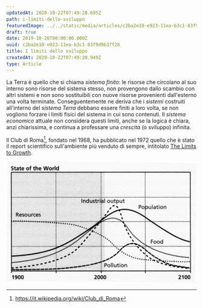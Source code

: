 ```yaml
---
updatedAt: 2020-10-22T07:49:28.695Z
path: i-limiti-dello-sviluppo
featuredImage: ../../static/media/articles/c2ba2e10-e923-11ea-b3c1-83f9d9b37f28/ltg-base-case-scenario-2004.jpg
draft: true
date: 2019-10-26T00:00:00.000Z
uuid: c2ba2e10-e923-11ea-b3c1-83f9d9b37f28
title: I limiti dello sviluppo
createdAt: 2020-10-22T07:49:28.949Z
type: Article
---
```


La Terra è quello che si chiama _sistema finito_: le risorse che circolano al suo interno sono risorse del sistema stesso, non provengono dallo scambio con altri sistemi e non sono sostituibili con nuove risorse provenienti dall'esterno una volta terminate.
Conseguentemente ne deriva che i _sistemi_ costruiti all'interno del _sistema Terra_ debbano essere finiti a loro volta, se non vogliono forzare i limiti fisici del sistema in cui sono contenuti.
Il _sistema economico_ attuale non considera questi limiti, anche se la logica è chiara, anzi chiarissima, e continua a professare una _crescita_ (o sviluppo) infinita.

Il Club di Roma[^limits-to-growth], fondato nel 1968, ha pubblicato nel 1972 quello che è stato il report scientifico sull'ambiente più venduto di sempre, intitolato [The Limits to Growth](http://www.donellameadows.org/wp-content/userfiles/Limits-to-Growth-digital-scan-version.pdf).

![LTG Base Case Scenario](../../static/media/img/LTG-base-case-scenario-2004.jpg)

[^limits-to-growth]: https://it.wikipedia.org/wiki/Club_di_Roma
